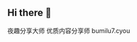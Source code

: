 ## Hi there 👋
夜趣分享大师  优质内容分享师 bumilu7.cyou
<!--
**bumilu77cyou/bumilu77cyou** is a ✨ _special_ ✨ repository because its `README.md` (this file) appears on your GitHub profile.
bumilu7.cyou
Here are some ideas to get you started:

- 🔭 I’m currently working on ...
- 🌱 I’m currently learning ...
- 👯 I’m looking to collaborate on ...
- 🤔 I’m looking for help with ...
- 💬 Ask me about ...
- 📫 How to reach me: ...
- 😄 Pronouns: ...
- ⚡ Fun fact: ...
-->
